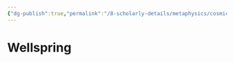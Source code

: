 ```yaml
---
{"dg-publish":true,"permalink":"/8-scholarly-details/metaphysics/cosmic-biology/wellspring/","noteIcon":""}
---
```


# Wellspring
